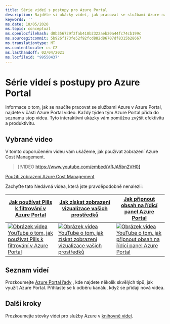 ```yaml
---
title: Série videí s postupy pro Azure Portal
description: Najděte si ukázky videí, jak pracovat se službami Azure na portálu. Zobrazení a odkazování přímo na nejnovější videa s postupy.
keywords: ''
ms.date: 10/05/2020
ms.topic: conceptual
ms.openlocfilehash: d0b356729f2fab418b2322aeb20a44fc74cb199c
ms.sourcegitcommit: 5b926f173fe52f92fcd882d86707df8315b28667
ms.translationtype: MT
ms.contentlocale: cs-CZ
ms.lasthandoff: 02/04/2021
ms.locfileid: "99550437"
---
```

# <a name="azure-portal-how-to-video-series"></a>Série videí s postupy pro Azure Portal

Informace o tom, jak se naučíte pracovat se službami Azure v Azure Portal, najdete v části Azure Portal video. Každý týden tým Azure Portal přidá do seznamu stop videa. Tyto interaktivní ukázky vám pomůžou zvýšit efektivitu a produktivitu.

## <a name="featured-video"></a>Vybrané video

V tomto doporučeném videu vám ukážeme, jak používat zobrazení Azure Cost Management.

> [!VIDEO https://www.youtube.com/embed/VRJA5bn2VH0]

[Použití zobrazení Azure Cost Management](https://www.youtube.com/watch?v=VRJA5bn2VH0)

Zachyťte tato Nedávná videa, která jste pravděpodobně nenalezli:

| [Jak používat Pills k filtrování v Azure Portal](https://www.youtube.com/watch?v=XyKh_3NxUlM)  | [Jak získat zobrazení vizualizace vašich prostředků](https://www.youtube.com/watch?v=wudqkkJd5E4)  | [Jak připnout obsah na řídicí panel Azure Portal](https://www.youtube.com/watch?v=eyOJkhYItSg) |
| ------| ------ | ------ |
| [![Obrázek videa YouTube o tom, jak používat Pills k filtrování v Azure Portal](https://i.ytimg.com/vi/XyKh_3NxUlM/hqdefault.jpg)](https://www.youtube.com/watch?XyKh_3NxUlM) | [![Obrázek videa YouTube o tom, jak získat zobrazení vizualizace vašich prostředků](https://i.ytimg.com/vi/wudqkkJd5E4/hqdefault.jpg)](http://www.youtube.com/watch?v=wudqkkJd5E4) | [![Obrázek videa YouTube o tom, jak připnout obsah na řídicí panel Azure Portal](https://i.ytimg.com/vi/eyOJkhYItSg/hqdefault.jpg)](http://www.youtube.com/watch?v=eyOJkhYItSg) |

## <a name="video-playlist"></a>Seznam videí

Prozkoumejte [Azure Portal řady](https://www.youtube.com/playlist?list=PLLasX02E8BPBKgXP4oflOL29TtqTzwhxR) , kde najdete několik skvělých tipů, jak využít Azure Portal. Přihlaste se k odběru kanálu, když se přidají nová videa.

## <a name="next-steps"></a>Další kroky

Prozkoumejte stovky videí pro služby Azure v [knihovně videí](https://azure.microsoft.com/resources/videos/index/?tag=microsoft-azure-portal).
